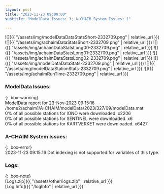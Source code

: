 ```yaml
---
layout: post
title: "2023-11-23 09:00:00"
subtitle: "ModelData Issues: 3; A-CHAIM System Issues: 1"

---
```


![]({{ "/assets/img/modelDataDataStatsShort-2332709.png" | relative_url }})
![]({{ "/assets/img/achaimDataStatsShort-2332709.png" | relative_url }})
![]({{ "/assets/img/achaimDataStatsLong00-2332709.png" | relative_url }})
![]({{ "/assets/img/achaimDataStatsLong01-2332709.png" | relative_url }})
![]({{ "/assets/img/achaimDataStatsLong02-2332709.png" | relative_url }})
![]({{ "/assets/img/modelDataDataStats-2332709.png" | relative_url }})
![]({{ "/assets/img/modelDataStationStats-2332709.png" | relative_url }})
![]({{ "/assets/img/achaimRunTime-2332709.png" | relative_url }})


### ModelData Issues:  
  
{: .box-warning}  
 ModelData report for 23-Nov-2023 09:15:16   
 /home2/achaim1/A-CHAIM/modelData/2023/327/09/modelData.mat   
 0% of all possible stations for IONO were downloaded. x2206   
 0% of all possible stations for SENTINEL were downloaded. x6   
 0% of all possible stations for KARTVERKET were downloaded. x6427   
  
### A-CHAIM System Issues:  
  
{: .box-error}  
2023-11-23 09:15:16 Dot indexing is not supported for variables of this type.  

### Logs:  
  
{: .box-note}  
[Logs.zip]({{ "/assets/other/logs.zip" | relative_url }})  
[Log Info]({{ "/logInfo" | relative_url }})  
